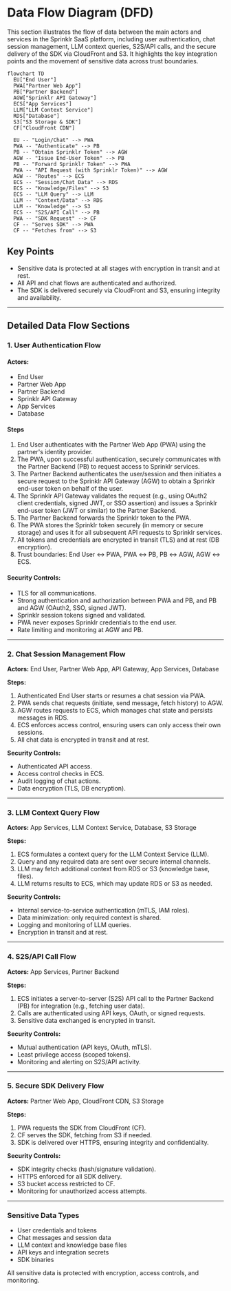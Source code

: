 # Data Flow Diagram (DFD)

This section illustrates the flow of data between the main actors and services in the Sprinklr SaaS platform, including user authentication, chat session management, LLM context queries, S2S/API calls, and the secure delivery of the SDK via CloudFront and S3. It highlights the key integration points and the movement of sensitive data across trust boundaries.

```mermaid
flowchart TD
  EU["End User"]
  PWA["Partner Web App"]
  PB["Partner Backend"]
  AGW["Sprinklr API Gateway"]
  ECS["App Services"]
  LLM["LLM Context Service"]
  RDS["Database"]
  S3["S3 Storage & SDK"]
  CF["CloudFront CDN"]

  EU -- "Login/Chat" --> PWA
  PWA -- "Authenticate" --> PB
  PB -- "Obtain Sprinklr Token" --> AGW
  AGW -- "Issue End-User Token" --> PB
  PB -- "Forward Sprinklr Token" --> PWA
  PWA -- "API Request (with Sprinklr Token)" --> AGW
  AGW -- "Routes" --> ECS
  ECS -- "Session/Chat Data" --> RDS
  ECS -- "Knowledge/Files" --> S3
  ECS -- "LLM Query" --> LLM
  LLM -- "Context/Data" --> RDS
  LLM -- "Knowledge" --> S3
  ECS -- "S2S/API Call" --> PB
  PWA -- "SDK Request" --> CF
  CF -- "Serves SDK" --> PWA
  CF -- "Fetches from" --> S3
```

## Key Points

- Sensitive data is protected at all stages with encryption in transit and at rest.
- All API and chat flows are authenticated and authorized.
- The SDK is delivered securely via CloudFront and S3, ensuring integrity and availability.

---

## Detailed Data Flow Sections

### 1. User Authentication Flow

#### Actors: 
  - End User
  - Partner Web App
  - Partner Backend
  - Sprinklr API Gateway
  - App Services
  - Database

#### Steps
  1. End User authenticates with the Partner Web App (PWA) using the partner's identity provider.
  2. The PWA, upon successful authentication, securely communicates with the Partner Backend (PB) to request access to Sprinklr services.
  3. The Partner Backend authenticates the user/session and then initiates a secure request to the Sprinklr API Gateway (AGW) to obtain a Sprinklr end-user token on behalf of the user.
  4. The Sprinklr API Gateway validates the request (e.g., using OAuth2 client credentials, signed JWT, or SSO assertion) and issues a Sprinklr end-user token (JWT or similar) to the Partner Backend.
  5. The Partner Backend forwards the Sprinklr token to the PWA.
  6. The PWA stores the Sprinklr token securely (in memory or secure storage) and uses it for all subsequent API requests to Sprinklr services.
  7. All tokens and credentials are encrypted in transit (TLS) and at rest (DB encryption).
  8. Trust boundaries: End User ↔️ PWA, PWA ↔️ PB, PB ↔️ AGW, AGW ↔️ ECS.

#### Security Controls:
  - TLS for all communications.
  - Strong authentication and authorization between PWA and PB, and PB and AGW (OAuth2, SSO, signed JWT).
  - Sprinklr session tokens signed and validated.
  - PWA never exposes Sprinklr credentials to the end user.
  - Rate limiting and monitoring at AGW and PB.

---

### 2. Chat Session Management Flow

**Actors:** End User, Partner Web App, API Gateway, App Services, Database

**Steps:**
1. Authenticated End User starts or resumes a chat session via PWA.
2. PWA sends chat requests (initiate, send message, fetch history) to AGW.
3. AGW routes requests to ECS, which manages chat state and persists messages in RDS.
4. ECS enforces access control, ensuring users can only access their own sessions.
5. All chat data is encrypted in transit and at rest.

**Security Controls:**
- Authenticated API access.
- Access control checks in ECS.
- Audit logging of chat actions.
- Data encryption (TLS, DB encryption).

---

### 3. LLM Context Query Flow

**Actors:** App Services, LLM Context Service, Database, S3 Storage

**Steps:**
1. ECS formulates a context query for the LLM Context Service (LLM).
2. Query and any required data are sent over secure internal channels.
3. LLM may fetch additional context from RDS or S3 (knowledge base, files).
4. LLM returns results to ECS, which may update RDS or S3 as needed.

**Security Controls:**
- Internal service-to-service authentication (mTLS, IAM roles).
- Data minimization: only required context is shared.
- Logging and monitoring of LLM queries.
- Encryption in transit and at rest.

---

### 4. S2S/API Call Flow

**Actors:** App Services, Partner Backend

**Steps:**
1. ECS initiates a server-to-server (S2S) API call to the Partner Backend (PB) for integration (e.g., fetching user data).
2. Calls are authenticated using API keys, OAuth, or signed requests.
3. Sensitive data exchanged is encrypted in transit.

**Security Controls:**
- Mutual authentication (API keys, OAuth, mTLS).
- Least privilege access (scoped tokens).
- Monitoring and alerting on S2S/API activity.

---

### 5. Secure SDK Delivery Flow

**Actors:** Partner Web App, CloudFront CDN, S3 Storage

**Steps:**
1. PWA requests the SDK from CloudFront (CF).
2. CF serves the SDK, fetching from S3 if needed.
3. SDK is delivered over HTTPS, ensuring integrity and confidentiality.

**Security Controls:**
- SDK integrity checks (hash/signature validation).
- HTTPS enforced for all SDK delivery.
- S3 bucket access restricted to CF.
- Monitoring for unauthorized access attempts.

---




### Sensitive Data Types

- User credentials and tokens
- Chat messages and session data
- LLM context and knowledge base files
- API keys and integration secrets
- SDK binaries

All sensitive data is protected with encryption, access controls, and monitoring.
